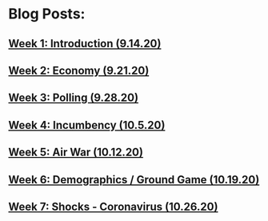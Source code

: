 # Blog Posts:
## [Week 1: Introduction (9.14.20)](BlogPosts/blog1.md)
## [Week 2: Economy (9.21.20) ](BlogPosts/blog2.md)
## [Week 3: Polling (9.28.20) ](BlogPosts/blog3.md)
## [Week 4: Incumbency (10.5.20) ](BlogPosts/blog4.md)
## [Week 5: Air War (10.12.20) ](BlogPosts/blog5.md)
## [Week 6: Demographics / Ground Game (10.19.20) ](BlogPosts/blog6.md)
## [Week 7: Shocks - Coronavirus (10.26.20) ](BlogPosts/blog7.md)


